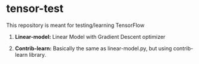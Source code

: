 # tensor-test
This repository is meant for testing/learning TensorFlow

1) <b>Linear-model:</b>
    Linear Model with Gradient Descent optimizer

2) <b>Contrib-learn:</b>
    Basically the same as linear-model.py, but using contrib-learn library.
